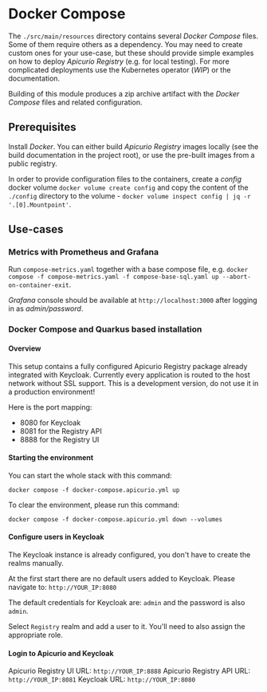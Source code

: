 # Docker Compose

The `./src/main/resources` directory contains several *Docker Compose* files. Some of them require others as a dependency.
You may need to create custom ones for your use-case, but these should provide simple examples 
on how to deploy *Apicurio Registry* (e.g. for local testing). For more complicated deployments use the Kubernetes operator (*WIP*) 
or the documentation.

Building of this module produces a zip archive artifact with the *Docker Compose* files 
and related configuration.

## Prerequisites

Install *Docker*. You can either build *Apicurio Registry* images locally 
(see the build documentation in the project root), 
or use the pre-built images from a public registry.

In order to provide configuration files to the containers, create a *config* docker volume `docker volume create config` 
and copy the content of the `./config` directory to the volume - `docker volume inspect config | jq -r '.[0].Mountpoint'`.

## Use-cases

### Metrics with Prometheus and Grafana

Run `compose-metrics.yaml` together with a base compose file, e.g. 
`docker compose -f compose-metrics.yaml -f compose-base-sql.yaml up --abort-on-container-exit`.

*Grafana* console should be available at `http://localhost:3000` after logging in as *admin/password*.

### Docker Compose and Quarkus based installation

#### Overview

This setup contains a fully configured Apicurio Registry package already integrated with Keycloak. Currently every application is routed to the host network without SSL support. This is a development version, do not use it in a production environment!

Here is the port mapping:

- 8080 for Keycloak
- 8081 for the Registry API
- 8888 for the Registry UI

#### Starting the environment

You can start the whole stack with this command:

```console
docker compose -f docker-compose.apicurio.yml up
```

To clear the environment, please run this command:

```console
docker compose -f docker-compose.apicurio.yml down --volumes
```

#### Configure users in Keycloak

The Keycloak instance is already configured, you don't have to create the realms manually.

At the first start there are no default users added to Keycloak. Please navigate to:
`http://YOUR_IP:8080`

The default credentials for Keycloak are: `admin` and the password is also `admin`.

Select `Registry` realm and add a user to it. You'll need to also assign the appropriate role.

#### Login to Apicurio and Keycloak

Apicurio Registry UI URL: `http://YOUR_IP:8888`
Apicurio Registry API URL: `http://YOUR_IP:8081`
Keycloak URL: `http://YOUR_IP:8080`
